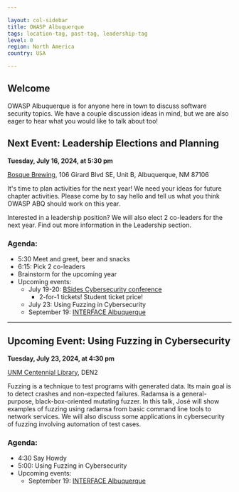 ```yaml
---

layout: col-sidebar
title: OWASP Albuquerque
tags: location-tag, past-tag, leadership-tag
level: 0
region: North America
country: USA

---
```

<!-- editing instructions at https://owasp.org/migration/ -->

## Welcome
OWASP Albuquerque is for anyone here in town to discuss software security topics. We have a couple discussion ideas in mind, but we are also eager to hear what you would like to talk about too!

## Next Event: Leadership Elections and Planning

**Tuesday, July 16, 2024, at 5:30 pm**

<a href='https://maps.app.goo.gl/4xiarPVjq5S5jbFg6' target='_blank'>Bosque Brewing</a>, 106 Girard Blvd SE, Unit B, Albuquerque, NM 87106


It's time to plan activities for the next year! We need your ideas for future chapter activities. Please come by to say hello and tell us what you think OWASP ABQ should work on this year. 

Interested in a leadership position? We will also elect 2 co-leaders for the next year. Find out more information in the Leadership section.


### Agenda: 
- 5:30 Meet and greet, beer and snacks
- 6:15: Pick 2 co-leaders
- Brainstorm for the upcoming year
- Upcoming events:
  - July 19-20: <a href="https://bsidesabq.org" target="_blank">BSides Cybersecurity conference</a>
    - 2-for-1 tickets! Student ticket price!
  - July 23: Using Fuzzing in Cybersecurity
  - September 19: <a href="https://f2fevents.com/event/abq24/" target='_blank'>INTERFACE Albuquerque</a>

---

## Upcoming Event: Using Fuzzing in Cybersecurity

**Tuesday, July 23, 2024, at 4:30 pm**

<a href="/www-chapter-albuquerque/#div-centlibrary" onclick="location.hash='div-centlibrary'; location.reload();">UNM Centennial Library</a>, DEN2

Fuzzing is a technique to test programs with generated data. Its main goal is to detect crashes and non-expected failures. Radamsa is a general-purpose, black-box-oriented mutating fuzzer. In this talk, José will show examples of fuzzing using radamsa from basic command line tools to network services. We will also discuss some applications in cybersecurity of fuzzing involving automation of test cases.

### Agenda: 
- 4:30 Say Howdy
- 5:00: Using Fuzzing in Cybersecurity
- Upcoming events:
  - September 19: <a href="https://f2fevents.com/event/abq24/" target='_blank'>INTERFACE Albuquerque</a>

